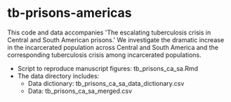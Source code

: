 # tb-prisons-americas
This code and data accompanies 'The escalating tuberculosis crisis in Central and South American prisons.' We investigate the
dramatic increase in the incarcerated population across Central and South America and the corresponding tuberculosis crisis among incarcerated populations.

* Script to reproduce manuscript figures: tb_prisons_ca_sa.Rmd
* The data directory includes:
	* Data dictionary: tb_prisons_ca_sa_data_dictionary.csv
	* Data: tb_prisons_ca_sa_merged.csv


